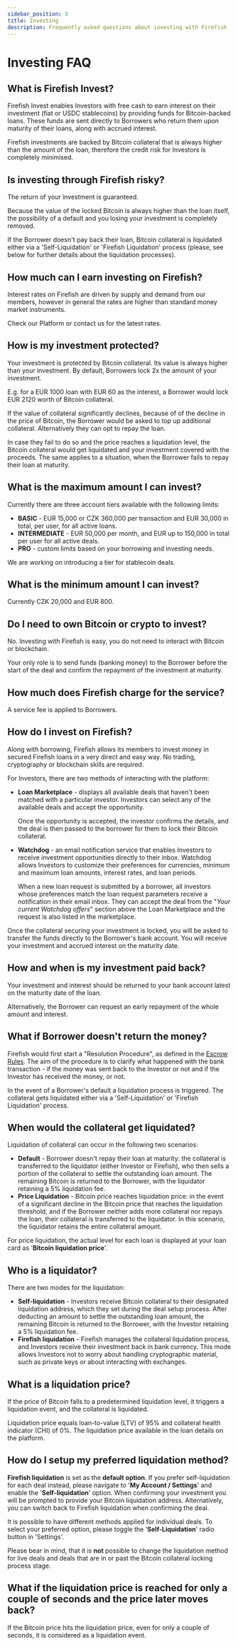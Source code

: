 ```yaml
---
sidebar_position: 3
title: Investing
description: Frequently asked questions about investing with Firefish
---
```


# Investing FAQ

## What is Firefish Invest?

Firefish Invest enables Investors with free cash to earn interest on their investment (fiat or USDC stablecoins) by providing funds for Bitcoin-backed loans. These funds are sent directly to Borrowers who return them upon maturity of their loans, along with accrued interest.

Firefish investments are backed by Bitcoin collateral that is always higher than the amount of the loan, therefore the credit risk for Investors is completely minimised.

## Is investing through Firefish risky?

The return of your investment is guaranteed.

Because the value of the locked Bitcoin is always higher than the loan itself, the possibility of a default and you losing your investment is completely removed. 

If the Borrower doesn't pay back their loan, Bitcoin collateral is liquidated either via a 'Self-Liquidation' or 'Firefish Liquidation' process (please, see below for further details about the liquidation processes).

## How much can I earn investing on Firefish?

Interest rates on Firefish are driven by supply and demand from our members, however in general the rates are higher than standard money market instruments. 

Check our Platform or contact us for the latest rates.

## How is my investment protected?

Your investment is protected by Bitcoin collateral. Its value is always higher than your investment. By default, Borrowers lock 2x the amount of your investment. 

E.g. for a EUR 1000 loan with EUR 60 as the interest, a Borrower would lock EUR 2120 worth of Bitcoin collateral.

If the value of collateral significantly declines, because of of the decline in the price of Bitcoin, the Borrower would be asked to top up additional collateral. Alternatively they can opt to repay the loan. 

In case they fail to do so and the price reaches a liquidation level, the Bitcoin collateral would get liquidated and your investment covered with the proceeds. The same applies to a situation, when the Borrower fails to repay their loan at maturity.

## What is the maximum amount I can invest?

Currently there are three account tiers available with the following limits:

- **BASIC** - EUR 15,000 or CZK 360,000 per transaction and EUR 30,000 in total, per user, for all active loans.
- **INTERMEDIATE** - EUR 50,000 per month, and EUR up to 150,000 in total per user for all active deals.
- **PRO** - custom limits based on your borrowing and investing needs.

We are working on introducing a tier for stablecoin deals.

## What is the minimum amount I can invest?

Currently CZK 20,000 and EUR 800.

## Do I need to own Bitcoin or crypto to invest?

No. Investing with Firefish is easy, you do not need to interact with Bitcoin or blockchain.

Your only role is to send funds (banking money) to the Borrower before the start of the deal and confirm the repayment of the investment at maturity.

## How much does Firefish charge for the service?

A service fee is applied to Borrowers.

## How do I invest on Firefish?

Along with borrowing, Firefish allows its members to invest money in secured Firefish loans in a very direct and easy way. No trading, cryptography or blockchain skills are required.

For Investors, there are two methods of interacting with the platform:

- **Loan Marketplace** - displays all available deals that haven't been matched with a particular investor. Investors can select any of the available deals and accept the opportunity.

  Once the opportunity is accepted, the investor confirms the details, and the deal is then passed to the borrower for them to lock their Bitcoin collateral.

- **Watchdog** - an email notification service that enables Investors to receive investment opportunities directly to their inbox. Watchdog allows Investors to customize their preferences for currencies, minimum and maximum loan amounts, interest rates, and loan periods.
  
  When a new loan request is submitted by a borrower, all investors whose preferences match the loan request parameters receive a notification in their email inbox. They can accept the deal from the "*Your current Watchdog offers*" section above the Loan Marketplace and the request is also listed in the marketplace.

Once the collateral securing your investment is locked, you will be asked to transfer the funds directly to the Borrower's bank account. You will receive your investment and accrued interest on the maturity date.

## How and when is my investment paid back?

Your investment and interest should be returned to your bank account latest on the maturity date of the loan.

Alternatively, the Borrower can request an early repayment of the whole amount and interest.

## What if Borrower doesn't return the money?

Firefish would first start a "Resolution Procedure", as defined in the [Escrow Rules](https://app.firefish.io/pdf/collateral-escrow-rules.pdf). The aim of the procedure is to clarify what happened with the bank transaction - if the money was sent back to the Investor or not and if the Investor has received the money, or not.

In the event of a Borrower's default a liquidation process is triggered. The collateral gets liquidated either via a 'Self-Liquidation' or 'Firefish Liquidation' process.

## When would the collateral get liquidated?

Liquidation of collateral can occur in the following two scenarios:

- **Default** - Borrower doesn't repay their loan at maturity: the collateral is transferred to the liquidator (either Investor or Firefish), who then sells a portion of the collateral to settle the outstanding loan amount. The remaining Bitcoin is returned to the Borrower, with the liquidator retaining a 5% liquidation fee.
- **Price Liquidation** - Bitcoin price reaches liquidation price: in the event of a significant decline in the Bitcoin price that reaches the liquidation threshold, and if the Borrower neither adds more collateral nor repays the loan, their collateral is transferred to the liquidator. In this scenario, the liquidator retains the entire collateral amount.

For price liquidation, the actual level for each loan is displayed at your loan card as '**Bitcoin liquidation price**'.

## Who is a liquidator?

There are two modes for the liquidation:

- **Self-liquidation** - Investors receive Bitcoin collateral to their designated liquidation address, which they set during the deal setup process. After deducting an amount to settle the outstanding loan amount, the remaining Bitcoin is returned to the Borrower, with the Investor retaining a 5% liquidation fee.
- **Firefish liquidation** - Firefish manages the collateral liquidation process, and Investors receive their investment back in bank currency. This mode allows Investors not to worry about handling cryptographic material, such as private keys or about interacting with exchanges.

## What is a liquidation price?

If the price of Bitcoin falls to a predetermined liquidation level, it triggers a liquidation event, and the collateral is liquidated.

Liquidation price equals loan-to-value (LTV) of 95% and collateral health indicator (CHI) of 0%. The liquidation price available in the loan details on the platform.

## How do I setup my preferred liquidation method?

**Firefish liquidation** is set as the **default option**. If you prefer self-liquidation for each deal instead, please navigate to '**My Account / Settings**' and enable the '**Self-liquidation**' option. When confirming your investment you will be prompted to provide your Bitcoin liquidation address. Alternatively, you can switch back to Firefish liquidation when confirming the deal.

It is possible to have different methods applied for individual deals. To select your preferred option, please toggle the '**Self-Liquidation**' radio button in 'Settings'.

Please bear in mind, that it is **not** possible to change the liquidation method for live deals and deals that are in or past the Bitcoin collateral locking process stage.

## What if the liquidation price is reached for only a couple of seconds and the price later moves back?

If the Bitcoin price hits the liquidation price, even for only a couple of seconds, it is considered as a liquidation event.